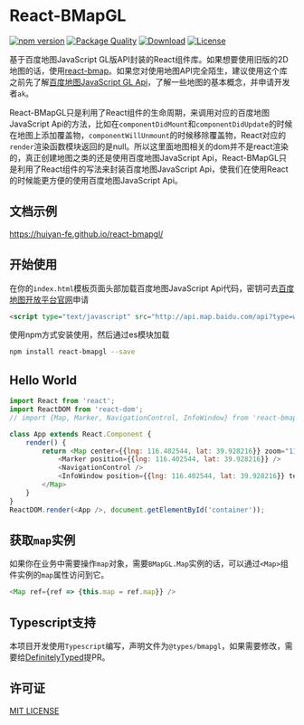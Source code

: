 # React-BMapGL
[![npm version](https://img.shields.io/npm/v/react-bmapgl.svg)](https://www.npmjs.com/package/react-bmapgl)
[![Package Quality](http://npm.packagequality.com/shield/react-bmapgl.svg)](http://packagequality.com/#?package=react-bmapgl)
[![Download](https://img.shields.io/npm/dm/react-bmapgl.svg)](https://www.npmjs.com/package/react-bmapgl)
[![License](https://img.shields.io/github/license/huiyan-fe/react-bmapgl.svg)](https://github.com/huiyan-fe/react-bmapgl)

基于百度地图JavaScript GL版API封装的React组件库。如果想要使用旧版的2D地图的话，使用[react-bmap](https://github.com/huiyan-fe/react-bmap)。如果您对使用地图API完全陌生，建议使用这个库之前先了解[百度地图JavaScript GL Api](http://lbsyun.baidu.com/index.php?title=jspopularGL)，了解一些地图的基本概念，并申请开发者`ak`。

React-BMapGL只是利用了React组件的生命周期，来调用对应的百度地图JavaScript Api的方法，比如在`componentDidMount`和`componentDidUpdate`的时候在地图上添加覆盖物，`componentWillUnmount`的时候移除覆盖物，React对应的`render`渲染函数模块返回的是null。所以这里面地图相关的dom并不是react渲染的，真正创建地图之类的还是使用百度地图JavaScript Api，React-BMapGL只是利用了React组件的写法来封装百度地图JavaScript Api，使我们在使用React的时候能更方便的使用百度地图JavaScript Api。

## 文档示例

https://huiyan-fe.github.io/react-bmapgl/

## 开始使用

在你的`index.html`模板页面头部加载百度地图JavaScript Api代码，密钥可去[百度地图开放平台官网](http://lbsyun.baidu.com/apiconsole/key)申请
```html
<script type="text/javascript" src="http://api.map.baidu.com/api?type=webgl&v=1.0&ak=您的密钥"></script>
```
使用npm方式安装使用，然后通过es模块加载
```bash
npm install react-bmapgl --save
```

## Hello World
```javascript
import React from 'react';
import ReactDOM from 'react-dom';
// import {Map, Marker, NavigationControl, InfoWindow} from 'react-bmapgl';

class App extends React.Component {
    render() {
        return <Map center={{lng: 116.402544, lat: 39.928216}} zoom="11">
            <Marker position={{lng: 116.402544, lat: 39.928216}} />
            <NavigationControl /> 
            <InfoWindow position={{lng: 116.402544, lat: 39.928216}} text="内容" title="标题"/>
        </Map>
    }
}
ReactDOM.render(<App />, document.getElementById('container'));

```

## 获取`map`实例
如果你在业务中需要操作`map`对象，需要`BMapGL.Map`实例的话，可以通过`<Map>`组件实例的`map`属性访问到它。
```javascript
<Map ref={ref => {this.map = ref.map}} />
```

## Typescript支持
本项目开发使用`Typescript`编写，声明文件为`@types/bmapgl`，如果需要修改，需要给[DefinitelyTyped](https://github.com/DefinitelyTyped/DefinitelyTyped/pull/46449/files)提PR。

## 许可证
[MIT LICENSE](./LICENSE)
